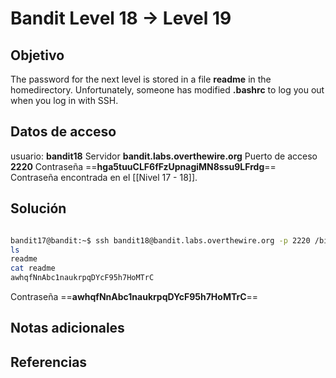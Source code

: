 # Bandit Level 18 → Level 19
## Objetivo
The password for the next level is stored in a file **readme** in the homedirectory. Unfortunately, someone has modified **.bashrc** to log you out when you log in with SSH.

## Datos de acceso
usuario: **bandit18**
Servidor **bandit.labs.overthewire.org**
Puerto de acceso **2220**
Contraseña ==**hga5tuuCLF6fFzUpnagiMN8ssu9LFrdg**==
Contraseña encontrada en el [[Nivel 17 - 18]].
## Solución
```bash

bandit17@bandit:~$ ssh bandit18@bandit.labs.overthewire.org -p 2220 /bin/bash
ls
readme
cat readme
awhqfNnAbc1naukrpqDYcF95h7HoMTrC
```
Contraseña ==**awhqfNnAbc1naukrpqDYcF95h7HoMTrC**==
## Notas adicionales

## Referencias